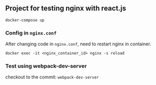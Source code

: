 ## Project for testing nginx with react.js

```
docker-compose up
```

### Config in `nginx.conf`

After changing code in `nginx.conf`,
need to restart nginx in container.

```
docker exec -it <nginx_container_id> nginx -s reload
```

### Test using webpack-dev-server
checkout to the commit: `webpack-dev-server`

